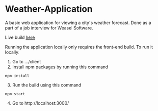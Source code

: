 # Weather-Application

A basic web application for viewing a city's weather forecast. Done as a part of a job interview for Weasel Software.

Live build [here](https://weather-application-production.up.railway.app/)

Running the application locally only requires the front-end build.
To run it locally:
1. Go to .../client
2. Install npm packages by running this command
```console
npm install
```
3. Run the build using this command
```console
npm start
```
4. Go to http://localhost:3000/
